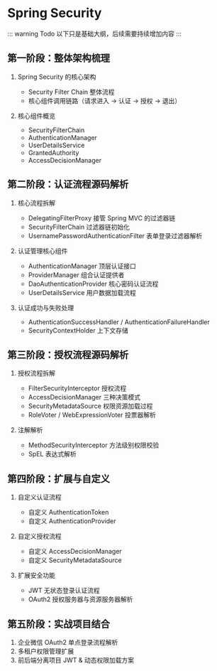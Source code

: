 # Spring Security

::: warning Todo
以下只是基础大纲，后续需要持续增加内容
:::

## 第一阶段：整体架构梳理

1. Spring Security 的核心架构
    - Security Filter Chain 整体流程
    - 核心组件调用链路（请求进入 -> 认证 -> 授权 -> 退出）

2. 核心组件概览
    - SecurityFilterChain
    - AuthenticationManager
    - UserDetailsService
    - GrantedAuthority
    - AccessDecisionManager

## 第二阶段：认证流程源码解析

1. 核心流程拆解
    - DelegatingFilterProxy 接管 Spring MVC 的过滤器链
    - SecurityFilterChain 过滤器链初始化
    - UsernamePasswordAuthenticationFilter 表单登录过滤器解析

2. 认证管理核心组件
    - AuthenticationManager 顶层认证接口
    - ProviderManager 组合认证提供者
    - DaoAuthenticationProvider 核心密码认证流程
    - UserDetailsService 用户数据加载流程

3. 认证成功与失败处理
    - AuthenticationSuccessHandler / AuthenticationFailureHandler
    - SecurityContextHolder 上下文存储

## 第三阶段：授权流程源码解析

1. 授权流程拆解
    - FilterSecurityInterceptor 授权流程
    - AccessDecisionManager 三种决策模式
    - SecurityMetadataSource 权限资源加载过程
    - RoleVoter / WebExpressionVoter 投票器解析

2. 注解解析
    - MethodSecurityInterceptor 方法级别权限校验
    - SpEL 表达式解析

## 第四阶段：扩展与自定义

1. 自定义认证流程
    - 自定义 AuthenticationToken
    - 自定义 AuthenticationProvider

2. 自定义授权流程
    - 自定义 AccessDecisionManager
    - 自定义 SecurityMetadataSource

3. 扩展安全功能
    - JWT 无状态登录认证流程
    - OAuth2 授权服务器与资源服务器解析

## 第五阶段：实战项目结合

1. 企业微信 OAuth2 单点登录流程解析
2. 多租户权限管理扩展
3. 前后端分离项目 JWT & 动态权限加载方案

